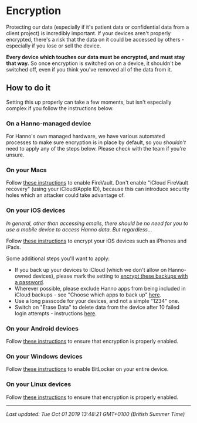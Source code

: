 # Encryption

<p>Protecting our data (especially if it's patient data or confidential data from a client project) is incredibly important. If your devices aren't properly encrypted, there's a risk that the data on it could be accessed by others - especially if you lose or sell the device.</p>
<p><strong>Every device which touches our data must be encrypted, and must stay that way.</strong> So once encryption is switched on on a device, it shouldn't be switched off, even if you think you've removed all of the data from it.</p>
<h2>How to do it</h2>
<p>Setting this up properly can take a few moments, but isn't especially complex if you follow the instructions below.</p>
<h3>On a Hanno-managed device</h3>
<p>For Hanno's own managed hardware, we have various automated processes to make sure encryption is in place by default, so you <em>shouldn't</em> need to apply any of the steps below. Please check with the team if you're unsure.</p>
<h3>On your Macs</h3>
<p>Follow <a href="https://support.apple.com/en-gb/HT204837">these instructions</a> to enable FireVault. Don't enable "iCloud FireVault recovery" (using your iCloud/Apple ID), because this can introduce security holes which an attacker could take advantage of.</p>
<h3>On your iOS devices</h3>
<p><em>In general, other than accessing emails, there should be no need for you to use a mobile device to access Hanno data. But regardless...</em></p>
<p>Follow <a href="https://ssd.eff.org/en/module/how-encrypt-your-iphone">these instructions</a> to encrypt your iOS devices such as iPhones and iPads.</p>
<p>Some additional steps you'll want to apply:</p>
<ul>
<li>If you back up your devices to iCloud (which we don't allow on Hanno-owned devices), please mark the setting to <a href="https://support.apple.com/en-gb/HT205220" target="_blank" rel="noopener">encrypt these backups with a password</a>.</li>
<li>Wherever possible, please exclude Hanno apps from being included in iCloud backups - see "Choose which apps to back up" <a href="https://support.apple.com/en-gb/HT204247" target="_blank" rel="noopener">here</a>.</li>
<li>Use a long passcode for your devices, and not a simple "1234" one.</li>
<li>Switch on "Erase Data" to delete data from the device after 10 failed login attempts - instructions <a href="https://www.businessinsider.com/iphone-security-failed-passcode-attempts-2018-6?r=US&amp;IR=T" target="_blank" rel="noopener">here</a>.</li>
</ul>
<h3>On your Android devices</h3>
<p>Follow <a href="https://pixelprivacy.com/resources/encrypt-android/">these instructions</a> to ensure that encryption is properly enabled.</p>
<h3>On your Windows devices</h3>
<p>Follow <a href="https://support.microsoft.com/en-gb/help/4028713/windows-10-turn-on-device-encryption" target="_blank" rel="noopener">these instructions</a> to enable BitLocker on your entire device.</p>
<h3>On your Linux devices</h3>
<p>Follow <a href="https://wiki.archlinux.org/index.php/Disk_encryption" target="_blank" rel="noopener">these instructions</a> to ensure that encryption is properly enabled.</p>

<hr />

_Last updated: Tue Oct 01 2019 13:48:21 GMT+0100 (British Summer Time)_